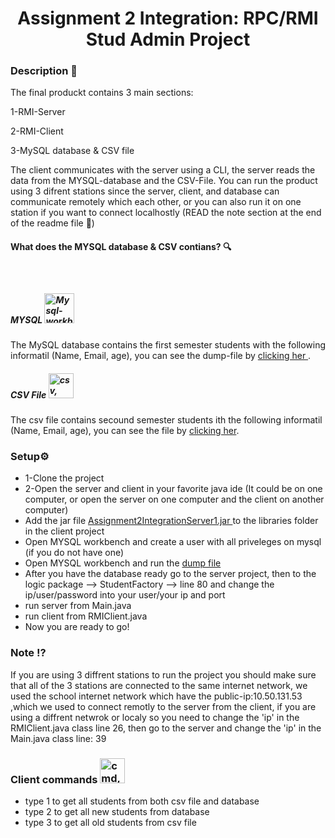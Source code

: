 <h1 align="center">Assignment 2 Integration: RPC/RMI Stud Admin Project </h1>

<h3>Description <g-emoji class="g-emoji" alias="page_with_curl" fallback-src="https://github.githubassets.com/images/icons/emoji/unicode/1f4c3.png">📃</g-emoji></h3>

<p>The final produckt contains 3 main sections:</p>

<p>1-RMI-Server</p>

<p>2-RMI-Client</p>

<p>3-MySQL database & CSV file</p>

<p>The client communicates with the server using a CLI, the server reads the data from the MYSQL-database and the CSV-File. You can run the product using 3 difrent stations since the server, client, and database can communicate remotely which each other, or you can also run it on one station if you want to connect localhostly (READ the note section at the end of the readme file <g-emoji class="g-emoji" alias="small_red_triangle_down" fallback-src="https://github.githubassets.com/images/icons/emoji/unicode/1f53b.png">🔻</g-emoji>)</p>

<h4>What does the MYSQL database & CSV contians?  <g-emoji class="g-emoji" alias="mag" fallback-src="https://github.githubassets.com/images/icons/emoji/unicode/1f50d.png">🔍</g-emoji></h4>

<h5>MYSQL <img src="http://icons.iconarchive.com/icons/papirus-team/papirus-apps/48/mysql-workbench-icon.png" style="margin-top:40px;" title="Mysql-workbench" alt="Mysql-workbench icon" width="48" height="48"></h5>

<p>The MySQL database contains the first semester students with the following informatil (Name, Email, age), you can see the dump-file by  <a href="https://github.com/Hallur20/IntegrationAssignment2/blob/master/students.sql"> clicking her </a> .</p>

<h5>CSV File <img src="https://cdn3.iconfinder.com/data/icons/file-formats-set-2/64/x-17-512.png" alt="csv, file, format icon" class="d-block mx-auto" height="auto" width="40"></h5>

<p>The csv file contains secound semester students ith the following informatil (Name, Email, age), you can see the file by <a href="https://github.com/Hallur20/IntegrationAssignment2/blob/master/RMIServer/newStudents.csv">clicking her</a>. </p>
  


<h3>Setup<g-emoji class="g-emoji" alias="gear" fallback-src="https://github.githubassets.com/images/icons/emoji/unicode/2699.png">⚙️</g-emoji></h3>

<ul>
<li>1-Clone the project</li>
<li>2-Open the server and client in your favorite java ide (It could be on one computer, or open the server on one computer and the client on another computer)</li>
<li>Add the jar file <a href="https://github.com/Hallur20/IntegrationAssignment2/blob/master/Assignment2IntregrationServer1.jar"> Assignment2IntegrationServer1.jar </a> to the libraries folder in the client project</li>
 <li>Open MYSQL workbench and create a user with all priveleges on mysql (if you do not have one)</li>
<li>Open MYSQL workbench and run the <a href="https://github.com/Hallur20/IntegrationAssignment2/blob/master/students.sql"> dump file </a></li>
<li>After you have the database ready go to the server project, then to the logic package --> StudentFactory --> line 80 and change the ip/user/password into your user/your ip and port</li>
<li>run server from Main.java</li>
<li>run client from RMIClient.java</li>
<li>Now you are ready to go!</li>
</ul>

<h3>Note <g-emoji class="g-emoji" alias="interrobang" fallback-src="https://github.githubassets.com/images/icons/emoji/unicode/2049.png">⁉️</g-emoji></h3>

<p>If you are using  3 diffrent stations to run the project you should make sure that all of the 3 stations are connected to the same internet network, we used the school internet network which have the public-ip:10.50.131.53 ,which we used to connect remotly to the server from the client, if you are using a diffrent netwrok or localy so you need to change the 'ip' in the RMIClient.java class line 26, then go to the server and change the 'ip' in the Main.java class line: 39 </p>


<h3>Client commands <img src="https://cdn0.iconfinder.com/data/icons/cosmo-multimedia/40/terminal-512.png" alt="cmd, command, console, line, linux, terminal icon" class="d-block mx-auto" height="auto" width="40"></h3>

<ul>
<li>type 1 to get all students from both csv file and database</li>
<li>type 2 to get all new students from database</li>
<li>type 3 to get all old students from csv file</li>
</ul>
